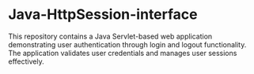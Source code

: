 # Java-HttpSession-interface
This repository contains a Java Servlet-based web application demonstrating user authentication through login and logout functionality. The application validates user credentials and manages user sessions effectively.
